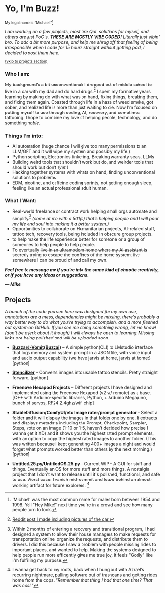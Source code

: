 # Yo, I'm Buzz!

<sub>My legal name is “Michael.”[^1]</sub> 
 
_I am working on a few projects, most are QoL solutions for myself, and others are just PoC's. **THESE ARE MOSTLY VIBE CODED!** Literally just vibin' bro. To add a bit more purpose, and help me shrug off that feeling of being irresponsible when I code for 15 hours straight without getting paid, I decided to post them here._

<sup>[(Skip to projects section)](#projects)</sup>



###  Who I am:

My background’s a bit unconventional: I dropped out of middle school to live in a car with my dad and do hard drugs.<sup>[^3]</sup> I spent my formative years learning by making do with what was on hand, fixing things, breaking them, and fixing them again. Coasted through life in a haze of weed smoke, got sober, and realized life is more than just waiting to die. Now I’m focused on putting myself to use through coding, AI, recovery, and sometimes tattooing. I hope to combine my love of helping people, technology, and do something _noble._



###  Things I’m into:
- AI automation (huge chance I will give too many permissions to an LLM/GPT and it will wipe my system and possibly my life.)
- Python scripting, Electronics tinkering, Breaking warranty seals, LLMs
- Building weird tools that shouldn’t work but do, and weirder tools that should work but don’t _(yet.)_ 
- Hacking together systems with whats on hand, finding unconventional solutions to problems
- EDM, nicotine, and caffeine coding sprints, not getting enough sleep, feeling like an actual professional adult human. 



###  What I Want:
- Real-world freelance or contract work helping small orgs automate and simplify.<sup>[^2]</sup> _(come at me with a 501(c) that’s helping people and I will pour my life and soul into making it a better system.)_
- Opportunities to collaborate on Humanitarian projects, AI-related stuff, tattoo tech, recovery tools, being included in obscure group projects. 
- to help make the life experience better for someone or a group of someones.to help people to help people.
- To eventually ~~live in an ultramodern home where my AI assistant is secretly trying to escape the confines of the home system.~~ live somewhere I can be proud of and call my own.   


**_Feel free to message me if you’re into the same kind of chaotic creativity, or if you have any ideas or suggestions._** 

**_— Mike_**




## Projects

*A bunch of the code you see here was designed for my own use, annotations are a mess, dependencies might be missing, there’s probably a way better way to do what you’re trying to accomplish, and a more fleshed out system on GitHub. If you see me doing something wrong, let me know! (don’t be a jerk about it though) I will always be open to learning. Missing links are being polished and will be uploaded soon.* 

- **[Buzzard-Vomit(Buzzai)](https://github.com/BuzzardFoods/Buzzard-Vomit)** – A simple python(CLI) to LMstudio interface that logs memory and system prompt in a JSON file, with voice input and audio output capability (we have jarvis at home, jarvis at home:)[python]

- **[Stencilizer](https://github.com/BuzzardFoods/Stencilizer)** – Converts images into usable tattoo stencils. Pretty straight forward. [python]

- **Freenove Hexapod Projects** –  Different projects I have designed and implemented using the Freenove Hexapod (v2 w/ remote) as a base. [C++ with Arduino-specific libraries, Python, + Arduino Mega/uno, bunch of servos, RF24 2.4ghz/wifi chip]

- **StableDiffusion/ComfyUI/etc Image rater/prompt generator** – Select a folder and it will display the images in that folder one by one. It extracts and displays metadata including the Prompt, Checkpoint, Sampler, Steps, vote on an image (1-10 or 1-5, haven’t decided how precise I wanna get it XD) and it shows you the highest rated prompt elements, with an option to copy the highest rated images to another folder.  (This was written because I kept generating 400+ images a night and would forget what prompts worked better than others by the next morning.)[python]

- **Untitled.25.py/UntitledOS.25.py** - Current WIP - A GUI for stuff and things. Eventually an OS for more stuff and more things. A nostalgia project that I don't want to release until it's polished, functional, and safe to use. Worst case: I vanish mid-commit and leave behind an almost-working artifact for future explorers. [^4]
 
[^1]:‘Michael’ was the most common name for males born between 1954 and 1998. Yell "Hey Mike!" next time you're in a crowd and see how many people turn to look.
[^2]:Within 2 months of entering a recovery and transitional program, I had designed a system to allow their house managers to make requests for transportation online, organize the requests, and distribute them to drivers. I did this because I saw a problem with people missing rides to important places, and wanted to help. Making the systems designed to help people run more efficently gives me true joy, it feels "Godly" like I'm fulfilling my purpose. 
[^3]:[Reddit post I made including pictures of the car.](https://www.reddit.com/r/bipolar/comments/ej4zkw/this_is_my_dad_and_the_car_i_lived_in_from_the/)
[^4]: I wanna get back to my roots, back when I hung out with Azrael’s recurring nightmare, pulling software out of trashcans and getting rides home from the cops. _"Remember that thing I had that one time? That was cool."_
